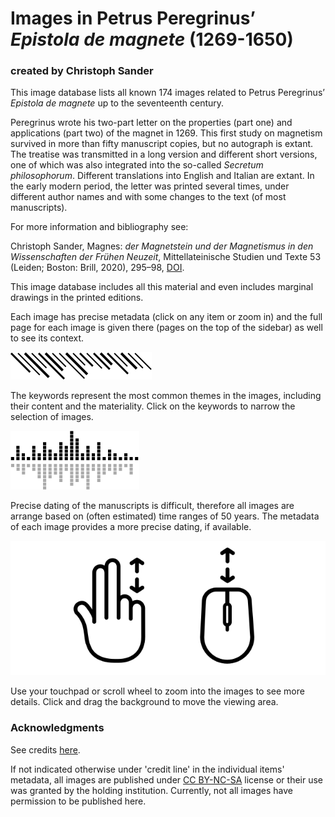 # Images in Petrus Peregrinus’ _Epistola de magnete_ (1269-1650)

### created by Christoph Sander

This image database lists all known 174 images related to Petrus Peregrinus’ _Epistola de magnete_ up to the seventeenth century.

Peregrinus wrote his two-part letter on the properties (part one) and applications (part two) of the magnet in 1269. This first study on magnetism survived in more than fifty manuscript copies, but no autograph is extant. The treatise was transmitted in a long version and different short versions, one of which was also integrated into the so-called _Secretum philosophorum_. Different translations into English and Italian are extant. In the early modern period, the letter was printed several times, under different author names and with some changes to the text (of most manuscripts).

For more information and bibliography see:

Christoph Sander, Magnes: _der Magnetstein und der Magnetismus in den Wissenschaften der Frühen Neuzeit_, Mittellateinische Studien und Texte 53 (Leiden; Boston: Brill, 2020), 295–98, [DOI](https://doi.org/10.1163/9789004419414).

This image database includes all this material and even includes marginal drawings in the printed editions.

Each image has precise metadata (click on any item or zoom in) and the full page for each image is given there (pages on the top of the sidebar) as well to see its context.

![tags](img/infobar_tags_b.svg)

The keywords represent the most common themes in the images, including their content and the materiality. Click on the keywords to narrow the selection of images.

![time](img/infobar_time_b.svg)

Precise dating of the manuscripts is difficult, therefore all images are arrange based on (often estimated) time ranges of 50 years. The metadata of each image provides a more precise dating, if available.

![time](img/infobar_scroll_b.svg)

Use your touchpad or scroll wheel to zoom into the images to see more details. Click and drag the background to move the viewing area.


### Acknowledgments
See credits [here](https://ch-sander.github.io/raramagnetica/credits.html).

If not indicated otherwise under 'credit line' in the individual items' metadata, all images are published under [CC BY-NC-SA](https://creativecommons.org/licenses/by-nc-sa/4.0/) license or their use was granted by the holding institution. Currently, not all images have permission to be published here.